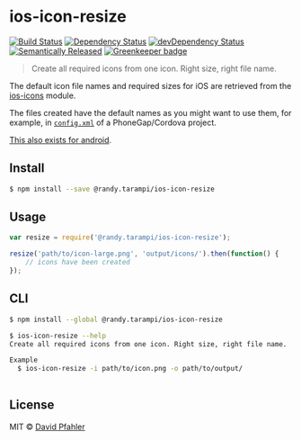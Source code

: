 # ios-icon-resize 
[![Build Status](https://travis-ci.com/randytarampi/ios-icon-resize.svg?branch=master)](https://travis-ci.com/randytarampi/ios-icon-resize)
[![Dependency Status](https://david-dm.org/randytarampi/ios-icon-resize.svg)](https://david-dm.org/randytarampi/ios-icon-resize)
[![devDependency Status](https://david-dm.org/randytarampi/ios-icon-resize/dev-status.svg)](https://david-dm.org/randytarampi/ios-icon-resize#info=devDependencies)
[![Semantically Released](https://img.shields.io/badge/versioning-semantically%20released-brightgreen.svg)](https://github.com/boennemann/semantic-release) [![Greenkeeper badge](https://badges.greenkeeper.io/randytarampi/ios-icon-resize.svg)](https://greenkeeper.io/)

> Create all required icons from one icon. Right size, right file name.

The default icon file names and required sizes for iOS are retrieved from the [ios-icons](http://github.com/randytarampi/ios-icons) module. 

The files created have the default names as you might want to use them, for example, in [`config.xml`](http://docs.phonegap.com/en/3.5.0/config_ref_images.md.html) of a PhoneGap/Cordova project.

[This also exists for android](https://github.com/randytarampi/android-icon-resize).

## Install

```sh
$ npm install --save @randy.tarampi/ios-icon-resize
```


## Usage

```js
var resize = require('@randy.tarampi/ios-icon-resize');

resize('path/to/icon-large.png', 'output/icons/').then(function() {
	// icons have been created
});

```


## CLI

```sh
$ npm install --global @randy.tarampi/ios-icon-resize
```

```sh
$ ios-icon-resize --help
Create all required icons from one icon. Right size, right file name.

Example
  $ ios-icon-resize -i path/to/icon.png -o path/to/output/
	
```


## License
MIT © [David Pfahler](http://excellenteasy.com)
